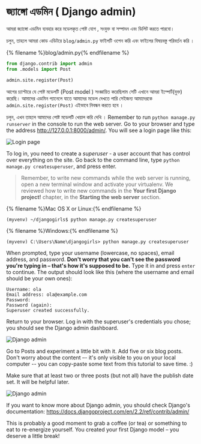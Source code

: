 # জ্যাঙ্গো এডমিন ( Django admin) 

আমরা জ্যাঙ্গো এডমিন ব্যবহার করে মডেলকৃত পোষ্ট যোগ , সংযুক্ত বা সম্পাদন এবং ডিলিট করতে পারবো।

চলুন, তাহলে আমরা কোড এডিটরে `blog/admin.py` ফাইলটি ওপেন করি এবং ফাইলের বিষয়বস্তু পরিবর্তন করি ।

{% filename %}blog/admin.py{% endfilename %}

```python
from django.contrib import admin
from .models import Post

admin.site.register(Post)
```

আগের চ্যাপ্টারে যে পোষ্ট মডেলটি (Post model ) সংজ্ঞায়িত করেছিলাম সেটি এখানে আমরা ইম্পোর্ট(যুক্ত) করেছি। আমাদের এডমিন প্যানেলে যাতে আমাদের মডেল দেখতে পারি সেইজন্য আমাদেরকে `admin.site.register(Post)` এইভাবে নিবন্ধন করতে হবে ।

চলুন, এখন তাহলে আমাদের পোষ্ট মডেলটি খেয়াল করি দেখি । Remember to run `python manage.py runserver` in the console to run the web server. Go to your browser and type the address http://127.0.0.1:8000/admin/. You will see a login page like this:

![Login page](images/login_page2.png)

To log in, you need to create a *superuser* - a user account that has control over everything on the site. Go back to the command line, type `python manage.py createsuperuser`, and press enter.

> Remember, to write new commands while the web server is running, open a new terminal window and activate your virtualenv. We reviewed how to write new commands in the **Your first Django project!** chapter, in the **Starting the web server** section.

{% filename %}Mac OS X or Linux:{% endfilename %}

    (myvenv) ~/djangogirls$ python manage.py createsuperuser
    

{% filename %}Windows:{% endfilename %}

    (myvenv) C:\Users\Name\djangogirls> python manage.py createsuperuser
    

When prompted, type your username (lowercase, no spaces), email address, and password. **Don't worry that you can't see the password you're typing in – that's how it's supposed to be.** Type it in and press `enter` to continue. The output should look like this (where the username and email should be your own ones):

    Username: ola
    Email address: ola@example.com
    Password:
    Password (again):
    Superuser created successfully.
    

Return to your browser. Log in with the superuser's credentials you chose; you should see the Django admin dashboard.

![Django admin](images/django_admin3.png)

Go to Posts and experiment a little bit with it. Add five or six blog posts. Don't worry about the content –- it's only visible to you on your local computer -- you can copy-paste some text from this tutorial to save time. :)

Make sure that at least two or three posts (but not all) have the publish date set. It will be helpful later.

![Django admin](images/edit_post3.png)

If you want to know more about Django admin, you should check Django's documentation: https://docs.djangoproject.com/en/2.2/ref/contrib/admin/

This is probably a good moment to grab a coffee (or tea) or something to eat to re-energize yourself. You created your first Django model – you deserve a little break!